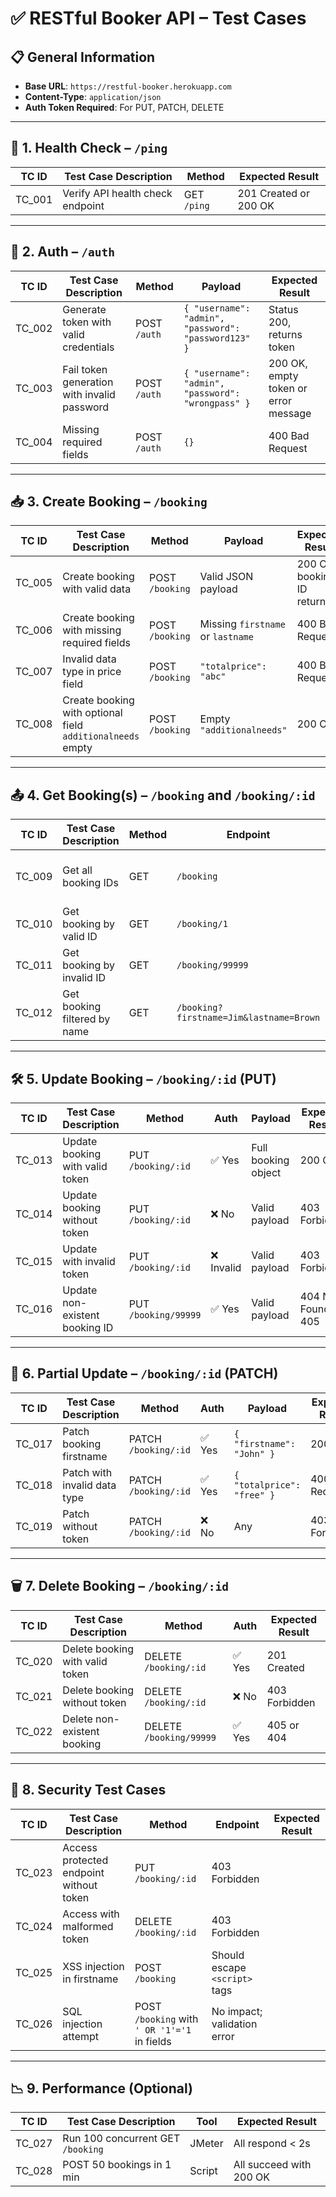 
# ✅ RESTful Booker API – Test Cases

## 📋 General Information
- **Base URL**: `https://restful-booker.herokuapp.com`
- **Content-Type**: `application/json`
- **Auth Token Required**: For PUT, PATCH, DELETE

---

## 🔁 1. Health Check – `/ping`

| TC ID | Test Case Description | Method | Expected Result |
|-------|------------------------|--------|------------------|
| TC_001 | Verify API health check endpoint | GET `/ping` | 201 Created or 200 OK |

---

## 🔐 2. Auth – `/auth`

| TC ID | Test Case Description | Method | Payload | Expected Result |
|-------|------------------------|--------|---------|------------------|
| TC_002 | Generate token with valid credentials | POST `/auth` | `{ "username": "admin", "password": "password123" }` | Status 200, returns token |
| TC_003 | Fail token generation with invalid password | POST `/auth` | `{ "username": "admin", "password": "wrongpass" }` | 200 OK, empty token or error message |
| TC_004 | Missing required fields | POST `/auth` | `{}` | 400 Bad Request |

---

## 📥 3. Create Booking – `/booking`

| TC ID | Test Case Description | Method | Payload | Expected Result |
|-------|------------------------|--------|---------|------------------|
| TC_005 | Create booking with valid data | POST `/booking` | Valid JSON payload | 200 OK, booking ID returned |
| TC_006 | Create booking with missing required fields | POST `/booking` | Missing `firstname` or `lastname` | 400 Bad Request |
| TC_007 | Invalid data type in price field | POST `/booking` | `"totalprice": "abc"` | 400 Bad Request |
| TC_008 | Create booking with optional field `additionalneeds` empty | POST `/booking` | Empty `"additionalneeds"` | 200 OK |

---

## 📤 4. Get Booking(s) – `/booking` and `/booking/:id`

| TC ID | Test Case Description | Method | Endpoint | Expected Result |
|-------|------------------------|--------|----------|------------------|
| TC_009 | Get all booking IDs | GET | `/booking` | 200 OK, list of booking IDs |
| TC_010 | Get booking by valid ID | GET | `/booking/1` | 200 OK, booking details |
| TC_011 | Get booking by invalid ID | GET | `/booking/99999` | 404 Not Found |
| TC_012 | Get booking filtered by name | GET | `/booking?firstname=Jim&lastname=Brown` | 200 OK, filtered list |

---

## 🛠️ 5. Update Booking – `/booking/:id` (PUT)

| TC ID | Test Case Description | Method | Auth | Payload | Expected Result |
|-------|------------------------|--------|------|---------|------------------|
| TC_013 | Update booking with valid token | PUT `/booking/:id` | ✅ Yes | Full booking object | 200 OK |
| TC_014 | Update booking without token | PUT `/booking/:id` | ❌ No | Valid payload | 403 Forbidden |
| TC_015 | Update with invalid token | PUT `/booking/:id` | ❌ Invalid | Valid payload | 403 Forbidden |
| TC_016 | Update non-existent booking ID | PUT `/booking/99999` | ✅ Yes | Valid payload | 404 Not Found or 405 |

---

## 🧩 6. Partial Update – `/booking/:id` (PATCH)

| TC ID | Test Case Description | Method | Auth | Payload | Expected Result |
|-------|------------------------|--------|------|---------|------------------|
| TC_017 | Patch booking firstname | PATCH `/booking/:id` | ✅ Yes | `{ "firstname": "John" }` | 200 OK |
| TC_018 | Patch with invalid data type | PATCH `/booking/:id` | ✅ Yes | `{ "totalprice": "free" }` | 400 Bad Request |
| TC_019 | Patch without token | PATCH `/booking/:id` | ❌ No | Any | 403 Forbidden |

---

## 🗑️ 7. Delete Booking – `/booking/:id`

| TC ID | Test Case Description | Method | Auth | Expected Result |
|-------|------------------------|--------|------|------------------|
| TC_020 | Delete booking with valid token | DELETE `/booking/:id` | ✅ Yes | 201 Created |
| TC_021 | Delete booking without token | DELETE `/booking/:id` | ❌ No | 403 Forbidden |
| TC_022 | Delete non-existent booking | DELETE `/booking/99999` | ✅ Yes | 405 or 404 |

---

## 🔐 8. Security Test Cases

| TC ID | Test Case Description | Method | Endpoint | Expected Result |
|-------|------------------------|--------|----------|------------------|
| TC_023 | Access protected endpoint without token | PUT `/booking/:id` | 403 Forbidden |
| TC_024 | Access with malformed token | DELETE `/booking/:id` | 403 Forbidden |
| TC_025 | XSS injection in firstname | POST `/booking` | Should escape `<script>` tags |
| TC_026 | SQL injection attempt | POST `/booking` with `' OR '1'='1` in fields | No impact; validation error |

---

## 📉 9. Performance (Optional)

| TC ID | Test Case Description | Tool | Expected Result |
|-------|------------------------|------|------------------|
| TC_027 | Run 100 concurrent GET `/booking` | JMeter | All respond < 2s |
| TC_028 | POST 50 bookings in 1 min | Script | All succeed with 200 OK |
